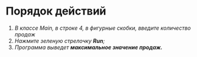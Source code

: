 # **Порядок действий**
1. *В классе Main, в строке 4, в фигурные скобки, введите количество продаж*
1. *Нажмите зеленую стрелочку **Run**;*
1. *Программа выведет **максимальное значение продаж.***